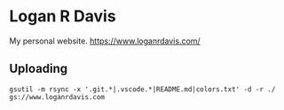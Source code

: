 # Logan R Davis
My personal website.
https://www.loganrdavis.com/

## Uploading
```
gsutil -m rsync -x '.git.*|.vscode.*|README.md|colors.txt' -d -r ./ gs://www.loganrdavis.com
```
